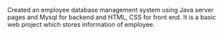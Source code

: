 Created an employee database management system using Java server pages and Mysql for backend and HTML, CSS for front end. It is a basic web project which stores information of employee.
